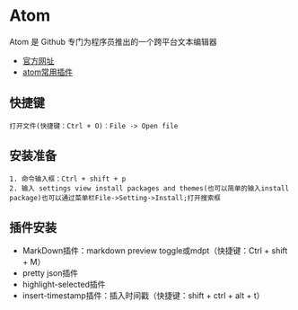 # Atom

Atom 是 Github 专门为程序员推出的一个跨平台文本编辑器

* [官方网址](https://atom.io)
* [atom常用插件](http://www.unnuo.com/atom常用插件.html)

## 快捷键
```
打开文件(快捷键：Ctrl + O)：File -> Open file
```

## 安装准备

```
1. 命令输入框：Ctrl + shift + p
2. 输入 settings view install packages and themes(也可以简单的输入install package)也可以通过菜单栏File->Setting->Install;打开搜索框
```

## 插件安装

- MarkDown插件：markdown preview toggle或mdpt（快捷键：Ctrl + shift + M）
- pretty json插件
- highlight-selected插件
- insert-timestamp插件：插入时间戳（快捷键：shift + ctrl + alt + t）


